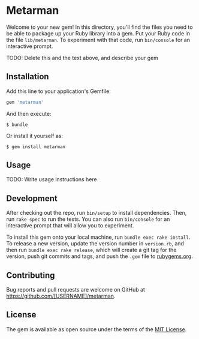 # Metarman

Welcome to your new gem! In this directory, you'll find the files you need to be able to package up your Ruby library into a gem. Put your Ruby code in the file `lib/metarman`. To experiment with that code, run `bin/console` for an interactive prompt.

TODO: Delete this and the text above, and describe your gem

## Installation

Add this line to your application's Gemfile:

```ruby
gem 'metarman'
```

And then execute:

    $ bundle

Or install it yourself as:

    $ gem install metarman

## Usage

TODO: Write usage instructions here

## Development

After checking out the repo, run `bin/setup` to install dependencies. Then, run `rake spec` to run the tests. You can also run `bin/console` for an interactive prompt that will allow you to experiment.

To install this gem onto your local machine, run `bundle exec rake install`. To release a new version, update the version number in `version.rb`, and then run `bundle exec rake release`, which will create a git tag for the version, push git commits and tags, and push the `.gem` file to [rubygems.org](https://rubygems.org).

## Contributing

Bug reports and pull requests are welcome on GitHub at https://github.com/[USERNAME]/metarman.

## License

The gem is available as open source under the terms of the [MIT License](https://opensource.org/licenses/MIT).

